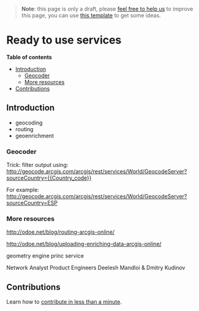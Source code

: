 > **Note**: this page is only a draft, please [feel free to help us](#contributions) to improve this page, you can use [this template](https://github.com/esri-es/awesome-arcgis/blob/master/RESOURCE_PAGE_TEMPLATE.md) to get some ideas.

# Ready to use services
<!-- START doctoc generated TOC please keep comment here to allow auto update -->
<!-- DON'T EDIT THIS SECTION, INSTEAD RE-RUN doctoc TO UPDATE -->
**Table of contents**

- [Introduction](#introduction)
  - [Geocoder](#geocoder)
  - [More resources](#more-resources)
- [Contributions](#contributions)

<!-- END doctoc generated TOC please keep comment here to allow auto update -->

## Introduction
* geocoding
* routing
* geoenrichment

### Geocoder

Trick: filter output using:  http://geocode.arcgis.com/arcgis/rest/services/World/GeocodeServer?sourceCountry={{Country_code}}

For example:
http://geocode.arcgis.com/arcgis/rest/services/World/GeocodeServer?sourceCountry=ESP

### More resources

http://odoe.net/blog/routing-arcgis-online/

http://odoe.net/blog/uploading-enriching-data-arcgis-online/

geometry engine
princ service

Network Analyst Product Engineers
Deelesh Mandloi & Dmitry Kudinov

## Contributions

Learn how to [contribute in less than a minute](https://github.com/hhkaos/awesome-arcgis/blob/master/CONTRIBUTING.md).
